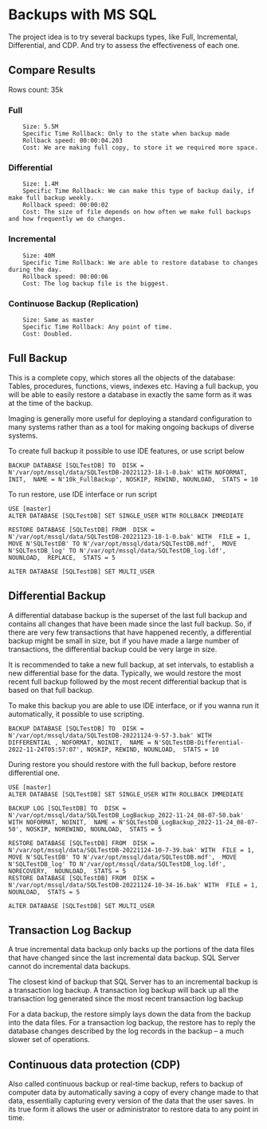# Backups with MS SQL
The project idea is to try several backups types, like Full, Incremental, Differential, and CDP. 
And try to assess the effectiveness of each one.

## Compare Results
Rows count: 35k
### Full
```
    Size: 5.5M
    Specific Time Rollback: Only to the state when backup made
    Rollback speed: 00:00:04.203
    Cost: We are making full copy, to store it we required more space.
```

### Differential
```
    Size: 1.4M
    Specific Time Rollback: We can make this type of backup daily, if make full backup weekly.
    Rollback speed: 00:00:02
    Cost: The size of file depends on how often we make full backups and how frequently we do changes.
```
### Incremental
```
    Size: 40M
    Specific Time Rollback: We are able to restore database to changes during the day.
    Rollback speed: 00:00:06
    Cost: The log backup file is the biggest.
```
### Continuose Backup (Replication)
```
    Size: Same as master
    Specific Time Rollback: Any point of time.
    Cost: Doubled.
```

## Full Backup
This is a complete copy, which stores all the objects of the database: Tables, procedures, functions, views, indexes etc. Having a full backup, you will be able to easily restore a database in exactly the same form as it was at the time of the backup.

Imaging is generally more useful for deploying a standard configuration to many systems rather than as a tool for making ongoing backups of diverse systems.

To create full backup it possible to use IDE features, or use script below
```
BACKUP DATABASE [SQLTestDB] TO  DISK = N'/var/opt/mssql/data/SQLTestDB-20221123-18-1-0.bak' WITH NOFORMAT, INIT,  NAME = N'10k_FullBackup', NOSKIP, REWIND, NOUNLOAD,  STATS = 10
```

To run restore, use IDE interface or run script
```
USE [master]
ALTER DATABASE [SQLTestDB] SET SINGLE_USER WITH ROLLBACK IMMEDIATE

RESTORE DATABASE [SQLTestDB] FROM  DISK = N'/var/opt/mssql/data/SQLTestDB-20221123-18-1-0.bak' WITH  FILE = 1,  MOVE N'SQLTestDB' TO N'/var/opt/mssql/data/SQLTestDB.mdf',  MOVE N'SQLTestDB_log' TO N'/var/opt/mssql/data/SQLTestDB_log.ldf',  NOUNLOAD,  REPLACE,  STATS = 5

ALTER DATABASE [SQLTestDB] SET MULTI_USER
```

## Differential Backup
A differential database backup is the superset of the last full backup and contains all changes that have been made since the last full backup. So, if there are very few transactions that have happened recently, a differential backup might be small in size, but if you have made a large number of transactions, the differential backup could be very large in size.

It is recommended to take a new full backup, at set intervals, to establish a new differential base for the data.
Typically, we would restore the most recent full backup followed by the most recent differential backup that is based on that full backup.

To make this backup you are able to use IDE interface, or if you wanna run it automatically, it possible to use scripting.
```
BACKUP DATABASE [SQLTestDB] TO  DISK = N'/var/opt/mssql/data/SQLTestDB-20221124-9-57-3.bak' WITH  DIFFERENTIAL , NOFORMAT, NOINIT,  NAME = N'SQLTestDB-Differential-2022-11-24T05:57:07', NOSKIP, REWIND, NOUNLOAD,  STATS = 10
```

During restore you should restore with the full backup, before restore differential one.
```
USE [master]
ALTER DATABASE [SQLTestDB] SET SINGLE_USER WITH ROLLBACK IMMEDIATE

BACKUP LOG [SQLTestDB] TO  DISK = N'/var/opt/mssql/data/SQLTestDB_LogBackup_2022-11-24_08-07-50.bak' WITH NOFORMAT, NOINIT,  NAME = N'SQLTestDB_LogBackup_2022-11-24_08-07-50', NOSKIP, NOREWIND, NOUNLOAD,  STATS = 5

RESTORE DATABASE [SQLTestDB] FROM  DISK = N'/var/opt/mssql/data/SQLTestDB-20221124-10-7-39.bak' WITH  FILE = 1,  MOVE N'SQLTestDB' TO N'/var/opt/mssql/data/SQLTestDB.mdf',  MOVE N'SQLTestDB_log' TO N'/var/opt/mssql/data/SQLTestDB_log.ldf',  NORECOVERY,  NOUNLOAD,  STATS = 5
RESTORE DATABASE [SQLTestDB] FROM  DISK = N'/var/opt/mssql/data/SQLTestDB-20221124-10-34-16.bak' WITH  FILE = 1,  NOUNLOAD,  STATS = 5

ALTER DATABASE [SQLTestDB] SET MULTI_USER
```

## Transaction Log Backup
A true incremental data backup only backs up the portions of the data files that have changed since the last incremental data backup. 
SQL Server cannot do incremental data backups.

The closest kind of backup that SQL Server has to an incremental backup is a transaction log backup. 
A transaction log backup will back up all the transaction log generated since the most recent transaction log backup

For a data backup, the restore simply lays down the data from the backup into the data files. 
For a transaction log backup, the restore has to reply the database changes described by the log records in the backup – a much slower set of operations.

## Continuous data protection (CDP)
Also called continuous backup or real-time backup, refers to backup of computer data by automatically saving a copy of every change made to that data, essentially capturing every version of the data that the user saves.
In its true form it allows the user or administrator to restore data to any point in time.
